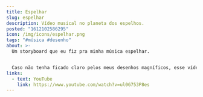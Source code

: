 ```yaml
---
title: Espelhar
slug: espelhar
description: Vídeo musical no planeta dos espelhos.
posted: "1612102586295"
icon: /img/icons/espelhar.png
tags: "#música #desenho"
about: >-
  Um storyboard que eu fiz pra minha música espelhar.


  Caso não tenha ficado claro pelos meus desenhos magníficos, esse vídeo é uma continuação do meu último clipe, da música Elevar. Nesse o menino tá em outro planeta, feito de espelhos, mas quando ele foi voltar pro elevador, caiu um meteoro em cima e estragou. Ele ficou desesperado e atraiu vários clones dele, que saíram de dentro do planeta, mas só ficaram dançando. O clipe inteiro é ele tentando chamar atenção dos clones pra ver se eles ajudam a consertar o elevador. No fim os clones ajudam ele, voltam pra dentro do planeta, e o menino consegue voltar pra casa.
links:
  - text: YouTube
    link: https://www.youtube.com/watch?v=ul0G753P8es
---
```

<vid-yt url="https://www.youtube.com/watch?v=ul0G753P8es"></vid-yt>